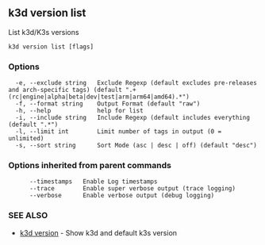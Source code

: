 ## k3d version list

List k3d/K3s versions

```
k3d version list [flags]
```

### Options

```
  -e, --exclude string   Exclude Regexp (default excludes pre-releases and arch-specific tags) (default ".+(rc|engine|alpha|beta|dev|test|arm|arm64|amd64).*")
  -f, --format string    Output Format (default "raw")
  -h, --help             help for list
  -i, --include string   Include Regexp (default includes everything (default ".*")
  -l, --limit int        Limit number of tags in output (0 = unlimited)
  -s, --sort string      Sort Mode (asc | desc | off) (default "desc")
```

### Options inherited from parent commands

```
      --timestamps   Enable Log timestamps
      --trace        Enable super verbose output (trace logging)
      --verbose      Enable verbose output (debug logging)
```

### SEE ALSO

* [k3d version](k3d_version.md)	 - Show k3d and default k3s version

